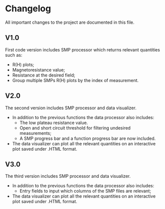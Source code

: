 # Changelog
All important changes to the project are documented in this file.
## V1.0
First code version includes SMP processor which returns relevant quantities such as:
- R(H) plots;
- Magnetoresistance value;
- Resistance at the desired field;
- Group multiple SMPs R(H) plots by the index of measurement.
## V2.0
The second version includes SMP processor and data visualizer.
- In addition to the previous functions the data processor also includes:
  - The low plateau resistance value.
  - Open and short circuit threshold for filtering undesired measurements;
  - A SMP progress bar and a function progress bar are now included.
- The data visualizer can plot all the relevant quantities on an interactive plot saved under .HTML format.
## V3.0
The third version includes SMP processor and data visualizer.
- In addition to the previous functions the data processor also includes:
  - Entry fields to input which columns of the SMP files are relevant;
- The data visualizer can plot all the relevant quantities on an interactive plot saved under .HTML format.
